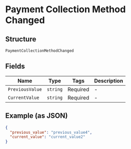 
# Payment Collection Method Changed

## Structure

`PaymentCollectionMethodChanged`

## Fields

| Name | Type | Tags | Description |
|  --- | --- | --- | --- |
| `PreviousValue` | `string` | Required | - |
| `CurrentValue` | `string` | Required | - |

## Example (as JSON)

```json
{
  "previous_value": "previous_value4",
  "current_value": "current_value2"
}
```

